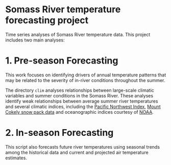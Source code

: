 # Somass River temperature forecasting project

Time series analyses of Somass River temperature data. 
This project includes two main analyses:

# 1. Pre-season Forecasting 
This work focuses on identifying drivers of annual temperature patterns that may be related to the severity of in-river conditions throughout the summer.

The directory `clim` analyses relationships between large-scale climatic variables and summer conditions in the Somass River. These analyses identify weak relationships between average summer river temperatures and several climatic indices, including the [Pacific Northwest Index](https://www.cbr.washington.edu/dart/pni), [Mount Cokely snow pack data](https://aqrt.nrs.gov.bc.ca/Data/Location/Summary/Location/3B02A/Interval/Latest) and oceanographic indices courtesy of [NOAA](https://www.ncei.noaa.gov/access/monitoring/enso/sst). 

# 2. In-season Forecasting
This script also forecasts future river temperatures using seasonal trends among the historical data and current and projected air temperature estimates. 
